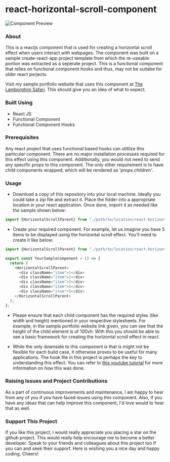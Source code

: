 # react-horizontal-scroll-component
![Component Preview](https://github.com/sricharankrishnan/react-horizontal-scroll-component/blob/master/component-preview.gif?raw=true_)

### About
This is a reactjs component that is used for creating a horizontal scroll effect when users interact with webpages. The component was built on a sample create-react-app project template from which the re-useable portion was extracted as a seperate project. This is a functional component that relies on functional component hooks and thus, may not be suitabe for older react porjects.

Visit my sample portfolio website that uses this component at [The Lamborghini Safari](https://lamborghini-safari-react.netlify.app/). This should give you an idea of what to expect.

### Built Using
- React JS
- Functional Component
- Functional Component Hooks

### Prerequisites
Any react project that uses functional based hooks can utitlize this particular component. There are no major installation processes required for this effect using this component. Additionally, you would not need to send any specific props to this component. The only other requirement is to have child components wrapped, which will be rendered as _'props.children'_.

### Usage
- Download a copy of this repository into your local machine. Ideally you could take a zip file and extract it. Place the folder into a appropriate location in your react application. Once done, import it as needed like the sample shown below:
```javascript
import {HorizontalScrollParent} from "./path/to/location/react-horizontal-scroll-component/index.js";
```

- Create your required component. For example, let us imagine you have 5 items to be displayed using the horizontal scroll effect. You'll need to create it like below:
```javascript
import {HorizontalScrollParent} from "./path/to/location/react-horizontal-scroll-component/index.js";

export const YourSampleComponent = () => {
  return (
    <HorizontalScrollParent>
      <div className="item">1</div>
      <div className="item">2</div>
      <div className="item">3</div>
      <div className="item">4</div>
      <div className="item">5</div>
    </HorizontalScrollParent>
  );
};
```

- Please ensure that each child component has the required styles (like width and height) mentioned in your respective stylesheets. For example, in the sample portfolio website link given, you can see that the height of the child element is of 100vh. With this you should be able to see a basic framework for creating the horizontal scroll effect in react.

- While the only downside to this component is that is might not be flexible for each build case, it otherwise proves to be useful for many applications. The hook file in this project is perhaps the key to understanding this effect. You can refer to [this youtube tutorial](https://www.youtube.com/watch?v=lYj9FdqnYsc) for more information on how this was done.

### Raising Issues and Project Contributions
As a part of continuous improvements and maintenance, I am happy to hear from any of you if you have faced issues using this component. Also, if you have any ideas that can help improve this component, I'd love would to hear that as well. 

### Support This Project
If you like this project, I would really appreciate you placing a star on the github project. This would really help encourage me to become a better developer. Speak to your friends and colleagues about this project too if you can and seek their support. Here is wishing you a nice day and happy coding. Cheers!
